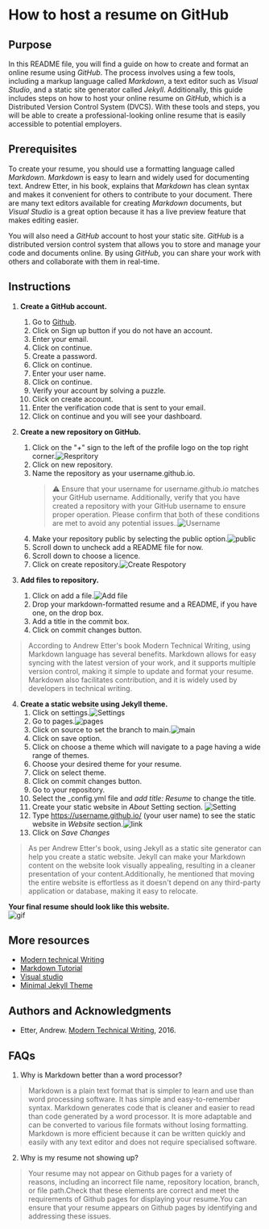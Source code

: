 How to host a resume on GitHub
===

Purpose
---
In this README file, you will find a guide on how to create and format an online resume using *GitHub*. The process involves using a few tools, including a markup language called *Markdown*, a text editor such as *Visual Studio*, and a static site generator called *Jekyll*. Additionally, this guide includes steps on how to host your online resume on *GitHub*, which is a Distributed Version Control System (DVCS). With these tools and steps, you will be able to create a professional-looking online resume that is easily accessible to potential employers.

Prerequisites
---
To create your resume, you should use a formatting language called *Markdown*. *Markdown* is easy to learn and widely used for documenting text. Andrew Etter, in his book, explains that *Markdown* has clean syntax and makes it convenient for others to contribute to your document. There are many text editors available for creating *Markdown* documents, but *Visual Studio* is a great option because it has a live preview feature that makes editing easier.

You will also need a *GitHub* account to host your static site. *GitHub* is a distributed version control system that allows you to store and manage your code and documents online. By using *GitHub*, you can share your work with others and collaborate with them in real-time.

Instructions
---
1. **Create a GitHub account.**
    1. Go to [Github](https://github.com/).
    2. Click on Sign up button if you do not have an account.
    3. Enter your email.
    4. Click on continue.
    5. Create a password.
    6. Click on continue.
    7. Enter your user name.
    8. Click on continue.
    9. Verify your account by solving a puzzle.
    10. Click on create account.
    11. Enter the verification code that is sent to your email.
    12. Click on continue and you will see your dashboard.
2. **Create a new repository on GitHub.**
    1. Click on the "*+*" sign to the left of the profile logo on the top right corner.![Respritory](https://github.com/Rafia0388/Rafia0388.github.io/blob/main/Images/NewRes.png)
    2. Click on new repository.
    3. Name the repository as your username.github.io.
        > :warning: Ensure that your username for username.github.io matches your GitHub username. Additionally, verify that you have created a repository with your GitHub username to ensure proper operation. Please confirm that both of these conditions are met to avoid any potential issues..![Username](https://github.com/Rafia0388/Rafia0388.github.io/blob/main/Images/username.png)
    4. Make your repository public by selecting the public option.![public](https://github.com/Rafia0388/Rafia0388.github.io/blob/main/Public.png)
    5. Scroll down to uncheck add a README file for now.
    6. Scroll down to choose a licence.
    7. Click on create repository.![Create Respotory](https://github.com/Rafia0388/Rafia0388.github.io/blob/main/Images/CreateRes.png)

3. **Add files to repository.**
    1. Click on add a file.![Add file](https://github.com/Rafia0388/Rafia0388.github.io/blob/main/Images/Upload%20file.png)
    2. Drop your markdown-formatted resume and a README, if you have one, on the drop box.
    3. Add a title in the commit box.
    4. Click on commit changes button.
> According to Andrew Etter's book Modern Technical Writing, using Markdown language has several benefits. Markdown allows for easy syncing with the latest version of your work, and it supports multiple version control, making it simple to update and format your resume. Markdown also facilitates contribution, and it is widely used by developers in technical writing.


4. **Create a static website using Jekyll theme.**
    1. Click on settings.![Settings](https://github.com/Rafia0388/Rafia0388.github.io/blob/main/Images/Settings.png)
    2. Go to pages.![pages](https://github.com/Rafia0388/Rafia0388.github.io/blob/main/Images/Pages.png)
    3. Click on source to set the branch to main.![main](https://github.com/Rafia0388/Rafia0388.github.io/blob/main/Images/Main.png)
    4. Click on save option.
    5. Click on choose a theme which will navigate to a page having a wide range of themes. 
    6. Choose your desired theme for your resume.
    7. Click on select theme. 
    8. Click on commit changes button.
    9. Go to your repository.
    10. Select the _config.yml file and *add title: Resume* to change the title.
    12. Create your static website in *About* Setting section. ![Setting](https://github.com/Rafia0388/Rafia0388.github.io/blob/main/Images/Settings.png)
    13. Type https://username.github.io/ (your user name) to see the static website in *Website* section.![link](https://github.com/Rafia0388/Rafia0388.github.io/blob/main/Images/Website.png)
    14. Click on *Save Changes*
> As per Andrew Etter's book, using Jekyll as a static site generator can help you create a static website. Jekyll can make your Markdown content on the website look visually appealing, resulting in a cleaner presentation of your content.Additionally, he mentioned that moving the entire website is effortless as it doesn't depend on any third-party application or database, making it easy to relocate.

**Your final resume should look like this website.**\
![gif](https://media.giphy.com/media/v1.Y2lkPTc5MGI3NjExZjcxNjRlZTE3ZGE5NjQ5NmY0Mjg3YjM1MGJkNTc0YzExNDk2MjcxOSZjdD1n/9JGpK1nSceWLDzEVod/giphy.gif)

More resources
---
* [Modern technical Writing](https://www.amazon.ca/Modern-Technical-Writing-Introduction-Documentation-ebook/dp/B01A2QL9SS)
* [Markdown Tutorial](https://www.markdownguide.org/basic-syntax/)
* [Visual studio](https://code.visualstudio.com/docs/languages/markdown)
* [Minimal Jekyll Theme](https://pages-themes.github.io/minimal/)

Authors and Acknowledgments
---
* Etter, Andrew. [Modern Technical Writing](https://www.amazon.ca/Modern-Technical-Writing-Introduction-Documentation-ebook/dp/B01A2QL9SS), 2016.


FAQs
---
1. Why is Markdown better than a word processor?
> Markdown is a plain text format that is simpler to learn and use than word processing software. It has simple and easy-to-remember syntax. Markdown generates code that is cleaner and easier to read than code generated by a word processor. It is more adaptable and can be converted to various file formats without losing formatting. Markdown is more efficient because it can be written quickly and easily with any text editor and does not require specialised software. 
2. Why is my resume not showing up?
> Your resume may not appear on Github pages for a variety of reasons, including an incorrect file name, repository location, branch, or file path.Check that these elements are correct and meet the requirements of Github pages for displaying your resume.You can ensure that your resume appears on Github pages by identifying and addressing these issues.
